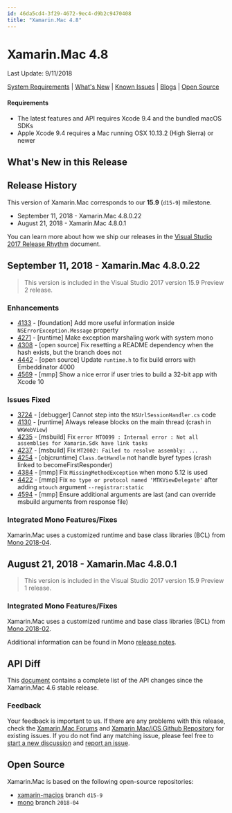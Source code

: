 ```yaml
---
id: 46da5cd4-3f29-4672-9ec4-d9b2c9470408
title: "Xamarin.Mac 4.8"
---
```


# Xamarin.Mac 4.8
Last Update: 9/11/2018

[System Requirements](https://developer.xamarin.com/guides/cross-platform/getting_started/requirements/) | [What's New](#whats-new-in-this-release) | [Known Issues](#known-issues) | [Blogs](https://blog.xamarin.com/tag/ios/) | [Open Source](#open-source)

#### Requirements

* The latest features and API requires Xcode 9.4 and the bundled macOS SDKs
* Apple Xcode 9.4 requires a Mac running OSX 10.13.2 (High Sierra) or newer

## What's New in this Release

## Release History

This version of Xamarin.Mac corresponds to our **15.9** (`d15-9`) milestone.

* September 11, 2018 - Xamarin.Mac 4.8.0.22
* August 21, 2018 - Xamarin.Mac 4.8.0.1

You can learn more about how we ship our releases in the [Visual Studio 2017 Release Rhythm](https://www.visualstudio.com/en-us/productinfo/vs2017-release-rhythm) document.

## September 11, 2018 - Xamarin.Mac 4.8.0.22

> This version is included in the Visual Studio 2017 version 15.9 Preview 2 release.

### Enhancements

* [4133](https://github.com/xamarin/xamarin-macios/issues/4133) -  [foundation] Add more useful information inside `NSErrorException.Message` property
* [4271](https://github.com/xamarin/xamarin-macios/issues/4271) -  [runtime] Make exception marshaling work with system mono
* [4308](https://github.com/xamarin/xamarin-macios/issues/4308) -  [open source] Fix resetting a README dependency when the hash exists, but the branch does not
* [4442](https://github.com/xamarin/xamarin-macios/issues/4442) -  [open source] Update `runtime.h` to fix build errors with Embeddinator 4000
* [4569](https://github.com/xamarin/xamarin-macios/issues/4569) -  [mmp] Show a nice error if user tries to build a 32-bit app with Xcode 10

### Issues Fixed

* [3724](https://github.com/xamarin/xamarin-macios/issues/3724) -  [debugger] Cannot step into the `NSUrlSessionHandler.cs` code
* [4130](https://github.com/xamarin/xamarin-macios/issues/4130) -  [runtime] Always release blocks on the main thread (crash in `WKWebView`)
* [4235](https://github.com/xamarin/xamarin-macios/issues/4235) -  [msbuild] Fix `error MT0099 : Internal error : Not all assemblies for Xamarin.Sdk have link tasks`
* [4237](https://github.com/xamarin/xamarin-macios/issues/4237) -  [msbuild] Fix `MT2002: Failed to resolve assembly: ...`
* [4254](https://github.com/xamarin/xamarin-macios/issues/4254) -  [objcruntime] `Class.GetHandle` not handle byref types (crash linked to becomeFirstResponder)
* [4384](https://github.com/xamarin/xamarin-macios/issues/4384) -  [mmp] Fix `MissingMethodException` when mono 5.12 is used
* [4422](https://github.com/xamarin/xamarin-macios/issues/4422) -  [mmp] Fix `no type or protocol named 'MTKViewDelegate'` after adding `mtouch` argument `--registrar:static`
* [4594](https://github.com/xamarin/xamarin-macios/issues/4594) -  [mmp] Ensure additional arguments are last (and can override msbuild arguments from response file)

### Integrated Mono Features/Fixes

Xamarin.Mac uses a customized runtime and base class libraries (BCL) from [Mono 2018-04](https://github.com/mono/mono/commits/2018-04).


## August 21, 2018 - Xamarin.Mac 4.8.0.1

> This version is included in the Visual Studio 2017 version 15.9 Preview 1 release.

### Integrated Mono Features/Fixes

Xamarin.Mac uses a customized runtime and base class libraries (BCL) from [Mono 2018-02](https://github.com/mono/mono/commits/2018-02).

Additional information can be found in Mono [release notes](http://www.mono-project.com/docs/about-mono/releases/5.x/).

## API Diff

This [document](/releases/mac/api_changes/macos-4-6-0-4-8-0) contains a complete list of the API changes since the Xamarin.Mac 4.6 stable release.

### Feedback

Your feedback is important to us. If there are any problems with this release, check the [Xamarin.Mac Forums](https://forums.xamarin.com/categories/mac) and [Xamarin Mac/iOS Github Repository](https://github.com/xamarin/xamarin-macios/issues) for existing issues. If you do not find any matching issue, please feel free to [start a new discussion](https://forums.xamarin.com/post/discussion/mac) and [report an issue](https://github.com/xamarin/xamarin-macios/issues/new).

## Open Source

Xamarin.Mac is based on the following open-source repositories:

* [xamarin-macios](https://github.com/xamarin/xamarin-macios) branch `d15-9`
* [mono](https://github.com/mono/mono/tree/2018-04) branch `2018-04`
